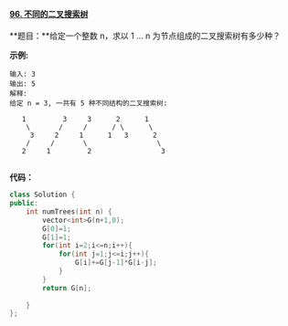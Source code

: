 #### [96. 不同的二叉搜索树](https://leetcode-cn.com/problems/unique-binary-search-trees/)

**题目：**给定一个整数 n，求以 1 ... n 为节点组成的二叉搜索树有多少种？

**示例:**

```
输入: 3
输出: 5
解释:
给定 n = 3, 一共有 5 种不同结构的二叉搜索树:

   1         3     3      2      1
    \       /     /      / \      \
     3     2     1      1   3      2
    /     /       \                 \
   2     1         2                 3


```

**代码：**

```c++
class Solution {
public:
    int numTrees(int n) {
        vector<int>G(n+1,0);
        G[0]=1;
        G[1]=1;
        for(int i=2;i<=n;i++){
            for(int j=1;j<=i;j++){
                G[i]+=G[j-1]*G[i-j];
            }
        }
        return G[n];
        
    }
};
```

